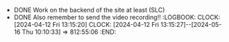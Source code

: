 - DONE Work on the backend of the site at least (SLC)
- DONE Also remember to send the video recording!!
  :LOGBOOK:
  CLOCK: [2024-04-12 Fri 13:15:20]
  CLOCK: [2024-04-12 Fri 13:15:27]--[2024-05-16 Thu 10:10:33] =>  812:55:06
  :END: